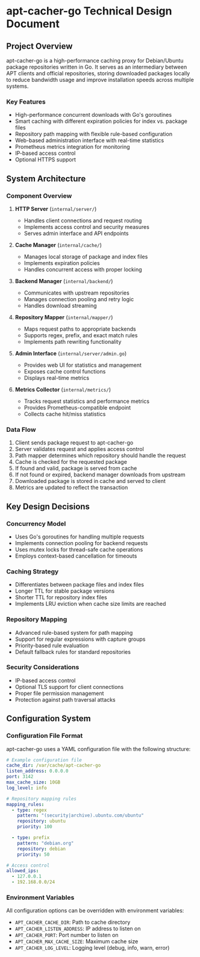 <!-- file: docs/technical_design.md -->

# apt-cacher-go Technical Design Document

## Project Overview

apt-cacher-go is a high-performance caching proxy for Debian/Ubuntu package repositories written in Go. It serves as an intermediary between APT clients and official repositories, storing downloaded packages locally to reduce bandwidth usage and improve installation speeds across multiple systems.

### Key Features

- High-performance concurrent downloads with Go's goroutines
- Smart caching with different expiration policies for index vs. package files
- Repository path mapping with flexible rule-based configuration
- Web-based administration interface with real-time statistics
- Prometheus metrics integration for monitoring
- IP-based access control
- Optional HTTPS support

## System Architecture

### Component Overview

1. **HTTP Server** (`internal/server/`)
   - Handles client connections and request routing
   - Implements access control and security measures
   - Serves admin interface and API endpoints

2. **Cache Manager** (`internal/cache/`)
   - Manages local storage of package and index files
   - Implements expiration policies
   - Handles concurrent access with proper locking

3. **Backend Manager** (`internal/backend/`)
   - Communicates with upstream repositories
   - Manages connection pooling and retry logic
   - Handles download streaming

4. **Repository Mapper** (`internal/mapper/`)
   - Maps request paths to appropriate backends
   - Supports regex, prefix, and exact match rules
   - Implements path rewriting functionality

5. **Admin Interface** (`internal/server/admin.go`)
   - Provides web UI for statistics and management
   - Exposes cache control functions
   - Displays real-time metrics

6. **Metrics Collector** (`internal/metrics/`)
   - Tracks request statistics and performance metrics
   - Provides Prometheus-compatible endpoint
   - Collects cache hit/miss statistics

### Data Flow

1. Client sends package request to apt-cacher-go
2. Server validates request and applies access control
3. Path mapper determines which repository should handle the request
4. Cache is checked for the requested package
5. If found and valid, package is served from cache
6. If not found or expired, backend manager downloads from upstream
7. Downloaded package is stored in cache and served to client
8. Metrics are updated to reflect the transaction

## Key Design Decisions

### Concurrency Model

- Uses Go's goroutines for handling multiple requests
- Implements connection pooling for backend requests
- Uses mutex locks for thread-safe cache operations
- Employs context-based cancellation for timeouts

### Caching Strategy

- Differentiates between package files and index files
- Longer TTL for stable package versions
- Shorter TTL for repository index files
- Implements LRU eviction when cache size limits are reached

### Repository Mapping

- Advanced rule-based system for path mapping
- Support for regular expressions with capture groups
- Priority-based rule evaluation
- Default fallback rules for standard repositories

### Security Considerations

- IP-based access control
- Optional TLS support for client connections
- Proper file permission management
- Protection against path traversal attacks

## Configuration System

### Configuration File Format

apt-cacher-go uses a YAML configuration file with the following structure:

```yaml
# Example configuration file
cache_dir: /var/cache/apt-cacher-go
listen_address: 0.0.0.0
port: 3142
max_cache_size: 10GB
log_level: info

# Repository mapping rules
mapping_rules:
  - type: regex
    pattern: "(security|archive).ubuntu.com/ubuntu"
    repository: ubuntu
    priority: 100

  - type: prefix
    pattern: "debian.org"
    repository: debian
    priority: 50

# Access control
allowed_ips:
  - 127.0.0.1
  - 192.168.0.0/24
```

### Environment Variables

All configuration options can be overridden with environment variables:

- `APT_CACHER_CACHE_DIR`: Path to cache directory
- `APT_CACHER_LISTEN_ADDRESS`: IP address to listen on
- `APT_CACHER_PORT`: Port number to listen on
- `APT_CACHER_MAX_CACHE_SIZE`: Maximum cache size
- `APT_CACHER_LOG_LEVEL`: Logging level (debug, info, warn, error)

